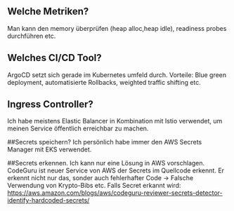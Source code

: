 ## Welche Metriken?
Man kann den memory überprüfen (heap alloc,heap idle), readiness probes durchführen etc.

## Welches CI/CD Tool?
ArgoCD setzt sich gerade im Kubernetes umfeld durch. Vorteile: Blue green deployment, automatisierte Rollbacks, weighted traffic shifting etc.

## Ingress Controller?
Ich habe meistens Elastic Balancer in Kombination mit Istio verwendet, um meinen Service öffentlich erreichbar zu machen.

##Secrets speichern?
Ich persönlich habe immer den AWS Secrets Manager mit EKS verwendet.

##Secrets erkennen.
Ich kann nur eine Lösung in AWS vorschlagen.
CodeGuru ist neuer Service von AWS der Secrets im Quellcode erkennt. Er erkennt nicht nur das, sonder auch fehlerhafter Code -> Falsche Verwendung von Krypto-Bibs etc.
Falls Secret erkannt wird: https://aws.amazon.com/blogs/aws/codeguru-reviewer-secrets-detector-identify-hardcoded-secrets/
